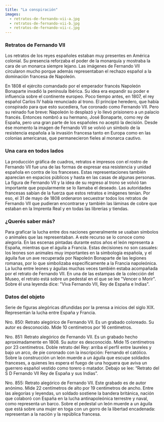 ```yaml
---
title: "La conspiración"
images:
  - retratos-de-fernando-vii-a.jpg
  - retratos-de-fernando-vii-b.jpg
  - retratos-de-fernando-vii-c.jpg
---
```


### Retratos de Fernando VII
Los retratos de los reyes españoles estaban muy presentes en América colonial. Su presencia reforzaba el poder de la monarquía y mostraba la cara de un monarca siempre lejano. Las imágenes de Fernando VII circularon mucho porque además representaban el rechazo español a la dominación francesa de Napoleón.

En 1808 el ejército comandado por el emperador francés Napoleón Bonaparte invadió la península Ibérica. Su idea era expandir su poder e influencia sobre el continente europeo. Poco tiempo antes, en 1807, el rey español Carlos IV había renunciado al trono. El príncipe heredero, que había conspirado para que esto sucediera, fue coronado como Fernando VII. Pero su reinado fue breve: Napoleón lo desplazó y lo llevó prisionero a un palacio francés. Entonces nombró a su hermano, José Bonaparte, como rey de España, pero una gran parte de los españoles no aceptó la decisión. Desde ése momento la imagen de Fernando VII se volvió un símbolo de la resistencia española a la invasión francesa tanto en Europa como en las colonias americanas, que permanecieron fieles al monarca cautivo.

### Una cara en todos lados
La producción gráfica de cuadros, retratos e impresos con el rostro de Fernando VII fue una de las formas de expresar esa resistencia y unidad española en contra de los franceses. Estas representaciones también aparecían en espacios públicos y hasta en las casas de algunas personas. La figura de Fernando VII y la idea de su regreso al trono se volvió tan importante que popularmente se lo llamaba el deseado. Las autoridades francesas sabían de la fuerza que estos retratos e imágenes tenían. Por eso, el 31 de mayo de 1808 ordenaron secuestrar todos los retratos de Fernando VII que pudieran encontrarse y también las láminas de cobre que estaban en la Imprenta Real y en todas las librerías y tiendas. 

### ¿Querés saber más?
Para graficar la lucha entre dos naciones generalmente se usaban símbolos o animales que las representaban. A este recurso se lo conoce como alegoría. En las escenas pintadas durante estos años el león representa a España, mientras que el águila a Francia. Estas decisiones no son casuales: los leones son animales muy importantes en la simbología española, y el águila fue un ave recuperada por Napoleón Bonaparte de las legiones romanas, por lo que simbolizaba específicamente a la Francia napoleónica. La lucha entre leones y águilas muchas veces también estaba acompañada por el retrato de Fernando VII. En una de las estampas de la colección del Museo, el retrato está sobre un pedestal en el que se lee "Vencer o Morir". Sobre él una leyenda dice: "Viva Fernando VII, Rey de España e Indias".

### Datos del objeto
Serie de figuras alegóricas difundidas por la prensa a inicios del siglo XIX. Representan la lucha entre España y Francia.

Nro. 850:
Retrato alegórico de Fernando VII. Es un grabado coloreado. Su autor es desconocido. Mide 10 centímetros por 16 centímetros.

Nro. 851:
Retrato alegórico de Fernando VII. Es un grabado hecho aproximadamente en 1808. Su autor es desconocido. Mide 15 centímetros por 23 centímetros.
Doble retrato del Rey: arriba el perfil entre laureles y bajo un arco, de pie coronado con la inscripción: Fernando el católico. Sobre la construcción un león muerde a un águila que escupe soldados franceses, a quienes les espera el fuego de una hoguera que aviva un guerrero español vestido como torero o matador.
Debajo se lee: “Retrato del S D Fernando VII Rey de España y sus Indias”.

Nro. 855:
Retrato alegórico de Fernando VII. Este grabado es de autor anónimo. Mide 22 centímetros de alto por 19 centímetros de ancho.
Entre las alegorías y leyendas, un soldado sostiene la bandera británica, nación que colaboró con España en la lucha antinapoleónica terrestre y naval, como representa un barco. Sobre el pedestal un león muerde a un águila que está sobre una mujer en toga con un gorro de la libertad encadenada: representan a la nación y la república francesa. 

